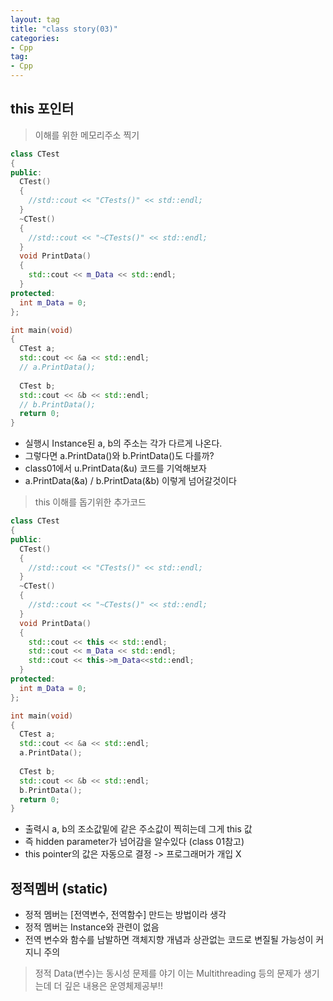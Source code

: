 ```yaml
---
layout: tag
title: "class story(03)"
categories:
- Cpp
tag:
- Cpp
---
```

## this 포인터

>이해를 위한 메모리주소 찍기

```cpp
class CTest
{
public:
  CTest()
  {
    //std::cout << "CTests()" << std::endl;
  }
  ~CTest()
  {
    //std::cout << "~CTests()" << std::endl;
  }
  void PrintData()
  {
    std::cout << m_Data << std::endl;
  }
protected:
  int m_Data = 0;
};

int main(void)
{
  CTest a;
  std::cout << &a << std::endl;
  // a.PrintData();
  
  CTest b;
  std::cout << &b << std::endl;
  // b.PrintData();
  return 0;
}
```

- 실행시 Instance된 a, b의 주소는 각가 다르게 나온다. <br>
- 그렇다면 a.PrintData()와 b.PrintData()도 다를까? <br>
- class01에서 u.PrintData(&u) 코드를 기억해보자 <br>
- a.PrintData(&a) / b.PrintData(&b) 이렇게 넘어갈것이다 <br>

>this 이해를 돕기위한 추가코드

```cpp
class CTest
{
public:
  CTest()
  {
    //std::cout << "CTests()" << std::endl;
  }
  ~CTest()
  {
    //std::cout << "~CTests()" << std::endl;
  }
  void PrintData()
  {
    std::cout << this << std::endl;
    std::cout << m_Data << std::endl;
    std::cout << this->m_Data<<std::endl;
  }
protected:
  int m_Data = 0;
};

int main(void)
{
  CTest a;
  std::cout << &a << std::endl;
  a.PrintData();
  
  CTest b;
  std::cout << &b << std::endl;
  b.PrintData();
  return 0;
}
```

- 출력시 a, b의 조소값밑에 같은 주소값이 찍히는데 그게 this 값 <br>
- 즉 hidden parameter가 넘어감을 알수있다 (class 01참고) <br>
- this pointer의 값은 자동으로 결정 -> 프로그래머가 개입 X <br>

## 정적멤버 (static)

- 정적 멤버는 [전역변수, 전역함수] 만드는 방법이라 생각 <br>
- 정적 멤버는 Instance와 관련이 없음 <br>
- 전역 변수와 함수를 남발하면 객체지향 개념과 상관없는 코드로 변질될 가능성이 커지니 주의 <br>

> 정적 Data(변수)는 동시성 문제를 야기 이는 Multithreading 등의 문제가 생기는데 더 깊은 내용은 운영체제공부!!
